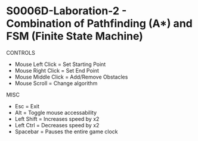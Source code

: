 # S0006D-Laboration-2 - Combination of Pathfinding (A*) and FSM (Finite State Machine)

CONTROLS
* Mouse Left Click = Set Starting Point
* Mouse Right Click = Set End Point
* Mouse Middle Click = Add/Remove Obstacles
* Mouse Scroll = Change algorithm 

MISC
* Esc = Exit
* Alt = Toggle mouse accessability
* Left Shift = Increases speed by x2 
* Left Ctrl  = Decreases speed by x2
* Spacebar = Pauses the entire game clock 
